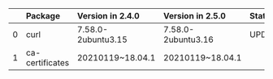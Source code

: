 <!-- markdown-link-check-disable -->

|    | Package         | Version in 2.4.0   | Version in 2.5.0   | Status   |
|---:|:----------------|:-------------------|:-------------------|:---------|
|  0 | curl            | 7.58.0-2ubuntu3.15 | 7.58.0-2ubuntu3.16 | UPDATED  |
|  1 | ca-certificates | 20210119~18.04.1   | 20210119~18.04.1   |          |